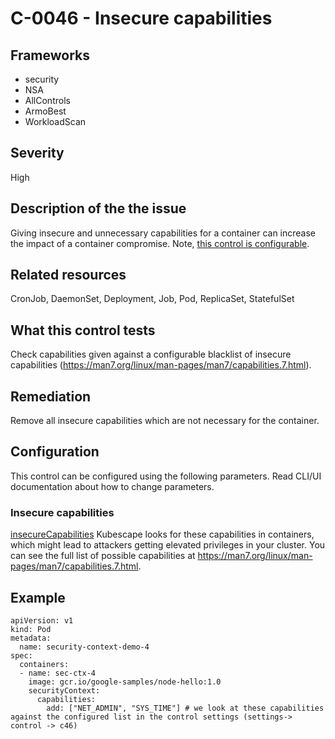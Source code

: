# C-0046 - Insecure capabilities

## Frameworks
* security
* NSA
* AllControls
* ArmoBest
* WorkloadScan
 
## Severity
High

## Description of the the issue
Giving  insecure and unnecessary capabilities for a container can increase the impact of a container compromise. Note, [this control is configurable](##configuration).
 
## Related resources
CronJob, DaemonSet, Deployment, Job, Pod, ReplicaSet, StatefulSet
 
## What this control tests 
Check capabilities given against a configurable blacklist of insecure capabilities (https://man7.org/linux/man-pages/man7/capabilities.7.html). 
 
## Remediation
Remove all insecure capabilities which are not necessary for the container.
 
## Configuration
 This control can be configured using the following parameters. Read CLI/UI documentation about how to change parameters.
 
### Insecure capabilities
[insecureCapabilities](doc:configuration_parameter_insecurecapabilities)
Kubescape looks for these capabilities in containers, which might lead to attackers getting elevated privileges in your cluster. You can see the full list of possible capabilities at https://man7.org/linux/man-pages/man7/capabilities.7.html.
 
## Example
```
apiVersion: v1
kind: Pod
metadata:
  name: security-context-demo-4
spec:
  containers:
  - name: sec-ctx-4
    image: gcr.io/google-samples/node-hello:1.0
    securityContext:
      capabilities:
        add: ["NET_ADMIN", "SYS_TIME"] # we look at these capabilities against the configured list in the control settings (settings-> control -> c46)
```
